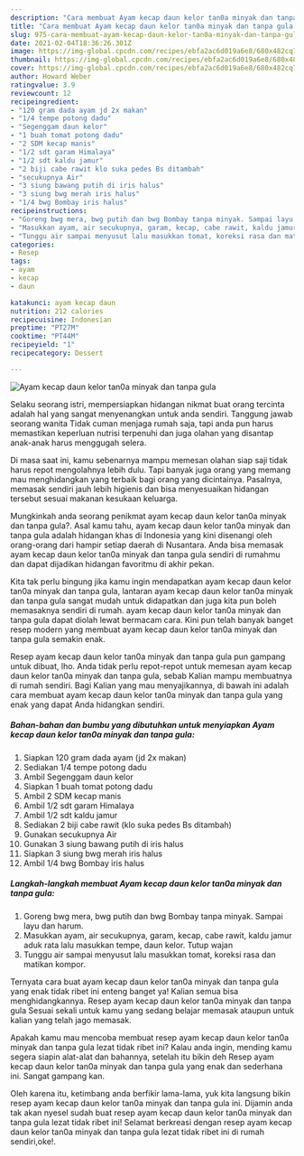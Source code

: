 ```yaml
---
description: "Cara membuat Ayam kecap daun kelor tan0a minyak dan tanpa gula yang nikmat dan Mudah Dibuat"
title: "Cara membuat Ayam kecap daun kelor tan0a minyak dan tanpa gula yang nikmat dan Mudah Dibuat"
slug: 975-cara-membuat-ayam-kecap-daun-kelor-tan0a-minyak-dan-tanpa-gula-yang-nikmat-dan-mudah-dibuat
date: 2021-02-04T18:36:26.301Z
image: https://img-global.cpcdn.com/recipes/ebfa2ac6d019a6e8/680x482cq70/ayam-kecap-daun-kelor-tan0a-minyak-dan-tanpa-gula-foto-resep-utama.jpg
thumbnail: https://img-global.cpcdn.com/recipes/ebfa2ac6d019a6e8/680x482cq70/ayam-kecap-daun-kelor-tan0a-minyak-dan-tanpa-gula-foto-resep-utama.jpg
cover: https://img-global.cpcdn.com/recipes/ebfa2ac6d019a6e8/680x482cq70/ayam-kecap-daun-kelor-tan0a-minyak-dan-tanpa-gula-foto-resep-utama.jpg
author: Howard Weber
ratingvalue: 3.9
reviewcount: 12
recipeingredient:
- "120 gram dada ayam jd 2x makan"
- "1/4 tempe potong dadu"
- "Segenggam daun kelor"
- "1 buah tomat potong dadu"
- "2 SDM kecap manis"
- "1/2 sdt garam Himalaya"
- "1/2 sdt kaldu jamur"
- "2 biji cabe rawit klo suka pedes Bs ditambah"
- "secukupnya Air"
- "3 siung bawang putih di iris halus"
- "3 siung bwg merah iris halus"
- "1/4 bwg Bombay iris halus"
recipeinstructions:
- "Goreng bwg mera, bwg putih dan bwg Bombay tanpa minyak. Sampai layu dan harum."
- "Masukkan ayam, air secukupnya, garam, kecap, cabe rawit, kaldu jamur aduk rata lalu masukkan tempe, daun kelor. Tutup wajan"
- "Tunggu air sampai menyusut lalu masukkan tomat, koreksi rasa dan matikan kompor."
categories:
- Resep
tags:
- ayam
- kecap
- daun

katakunci: ayam kecap daun 
nutrition: 212 calories
recipecuisine: Indonesian
preptime: "PT27M"
cooktime: "PT44M"
recipeyield: "1"
recipecategory: Dessert

---
```



![Ayam kecap daun kelor tan0a minyak dan tanpa gula](https://img-global.cpcdn.com/recipes/ebfa2ac6d019a6e8/680x482cq70/ayam-kecap-daun-kelor-tan0a-minyak-dan-tanpa-gula-foto-resep-utama.jpg)

Selaku seorang istri, mempersiapkan hidangan nikmat buat orang tercinta adalah hal yang sangat menyenangkan untuk anda sendiri. Tanggung jawab seorang  wanita Tidak cuman menjaga rumah saja, tapi anda pun harus memastikan keperluan nutrisi terpenuhi dan juga olahan yang disantap anak-anak harus menggugah selera.

Di masa  saat ini, kamu sebenarnya mampu memesan olahan siap saji tidak harus repot mengolahnya lebih dulu. Tapi banyak juga orang yang memang mau menghidangkan yang terbaik bagi orang yang dicintainya. Pasalnya, memasak sendiri jauh lebih higienis dan bisa menyesuaikan hidangan tersebut sesuai makanan kesukaan keluarga. 



Mungkinkah anda seorang penikmat ayam kecap daun kelor tan0a minyak dan tanpa gula?. Asal kamu tahu, ayam kecap daun kelor tan0a minyak dan tanpa gula adalah hidangan khas di Indonesia yang kini disenangi oleh orang-orang dari hampir setiap daerah di Nusantara. Anda bisa memasak ayam kecap daun kelor tan0a minyak dan tanpa gula sendiri di rumahmu dan dapat dijadikan hidangan favoritmu di akhir pekan.

Kita tak perlu bingung jika kamu ingin mendapatkan ayam kecap daun kelor tan0a minyak dan tanpa gula, lantaran ayam kecap daun kelor tan0a minyak dan tanpa gula sangat mudah untuk didapatkan dan juga kita pun boleh memasaknya sendiri di rumah. ayam kecap daun kelor tan0a minyak dan tanpa gula dapat diolah lewat bermacam cara. Kini pun telah banyak banget resep modern yang membuat ayam kecap daun kelor tan0a minyak dan tanpa gula semakin enak.

Resep ayam kecap daun kelor tan0a minyak dan tanpa gula pun gampang untuk dibuat, lho. Anda tidak perlu repot-repot untuk memesan ayam kecap daun kelor tan0a minyak dan tanpa gula, sebab Kalian mampu membuatnya di rumah sendiri. Bagi Kalian yang mau menyajikannya, di bawah ini adalah cara membuat ayam kecap daun kelor tan0a minyak dan tanpa gula yang enak yang dapat Anda hidangkan sendiri.

<!--inarticleads1-->

##### Bahan-bahan dan bumbu yang dibutuhkan untuk menyiapkan Ayam kecap daun kelor tan0a minyak dan tanpa gula:

1. Siapkan 120 gram dada ayam (jd 2x makan)
1. Sediakan 1/4 tempe potong dadu
1. Ambil Segenggam daun kelor
1. Siapkan 1 buah tomat potong dadu
1. Ambil 2 SDM kecap manis
1. Ambil 1/2 sdt garam Himalaya
1. Ambil 1/2 sdt kaldu jamur
1. Sediakan 2 biji cabe rawit (klo suka pedes Bs ditambah)
1. Gunakan secukupnya Air
1. Gunakan 3 siung bawang putih di iris halus
1. Siapkan 3 siung bwg merah iris halus
1. Ambil 1/4 bwg Bombay iris halus




<!--inarticleads2-->

##### Langkah-langkah membuat Ayam kecap daun kelor tan0a minyak dan tanpa gula:

1. Goreng bwg mera, bwg putih dan bwg Bombay tanpa minyak. Sampai layu dan harum.
1. Masukkan ayam, air secukupnya, garam, kecap, cabe rawit, kaldu jamur aduk rata lalu masukkan tempe, daun kelor. Tutup wajan
1. Tunggu air sampai menyusut lalu masukkan tomat, koreksi rasa dan matikan kompor.




Ternyata cara buat ayam kecap daun kelor tan0a minyak dan tanpa gula yang enak tidak ribet ini enteng banget ya! Kalian semua bisa menghidangkannya. Resep ayam kecap daun kelor tan0a minyak dan tanpa gula Sesuai sekali untuk kamu yang sedang belajar memasak ataupun untuk kalian yang telah jago memasak.

Apakah kamu mau mencoba membuat resep ayam kecap daun kelor tan0a minyak dan tanpa gula lezat tidak ribet ini? Kalau anda ingin, mending kamu segera siapin alat-alat dan bahannya, setelah itu bikin deh Resep ayam kecap daun kelor tan0a minyak dan tanpa gula yang enak dan sederhana ini. Sangat gampang kan. 

Oleh karena itu, ketimbang anda berfikir lama-lama, yuk kita langsung bikin resep ayam kecap daun kelor tan0a minyak dan tanpa gula ini. Dijamin anda tak akan nyesel sudah buat resep ayam kecap daun kelor tan0a minyak dan tanpa gula lezat tidak ribet ini! Selamat berkreasi dengan resep ayam kecap daun kelor tan0a minyak dan tanpa gula lezat tidak ribet ini di rumah sendiri,oke!.

